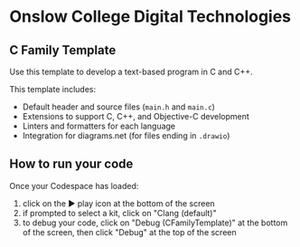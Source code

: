 # Onslow College Digital Technologies

## C Family Template

Use this template to develop a text-based program in C and C++.

This template includes:

- Default header and source files (`main.h` and `main.c`)
- Extensions to support C, C++, and Objective-C development
- Linters and formatters for each language
- Integration for diagrams.net (for files ending in `.drawio`)

## How to run your code

Once your Codespace has loaded:

1. click on the ▶️ play icon at the bottom of the screen
2. if prompted to select a kit, click on "Clang (default)"
1. to debug your code, click on "Debug (CFamilyTemplate)" at the bottom of the screen, then click "Debug" at the top of the screen
